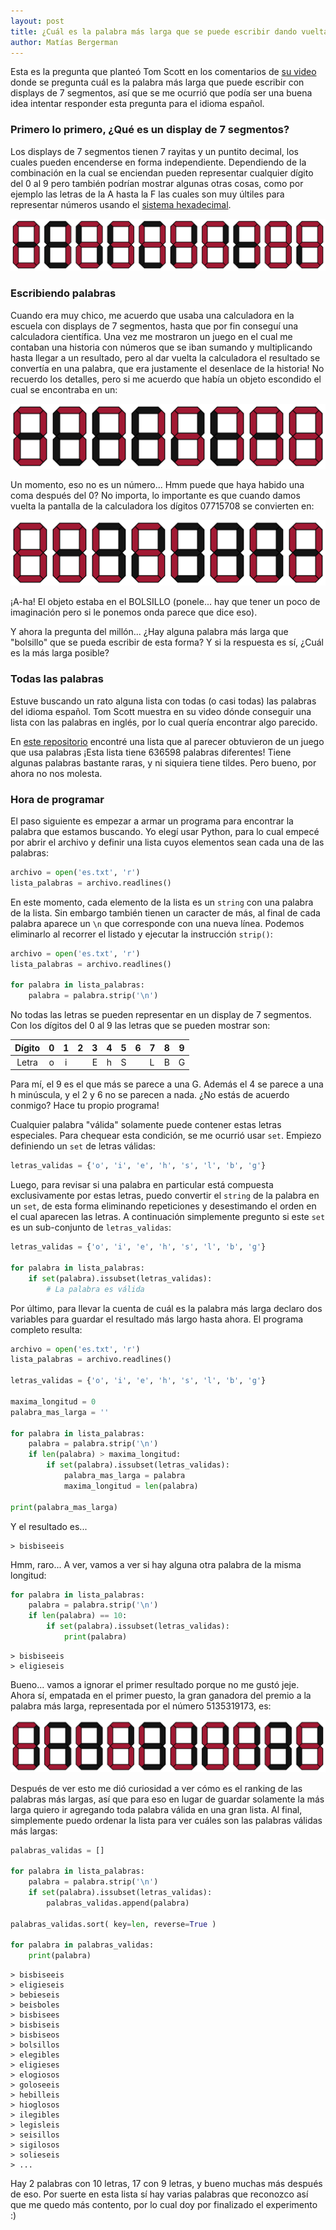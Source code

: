 ```yaml
---
layout: post
title: ¿Cuál es la palabra más larga que se puede escribir dando vuelta una calculadora?
author: Matías Bergerman
---
```


Esta es la pregunta que planteó Tom Scott en los comentarios de [su video](https://youtu.be/zp4BMR88260) donde se pregunta cuál es la palabra más larga que puede escribir con displays de 7 segmentos, así que se me ocurrió que podía ser una buena idea intentar responder esta pregunta para el idioma español.

### Primero lo primero, ¿Qué es un display de 7 segmentos?

Los displays de 7 segmentos tienen 7 rayitas y un puntito decimal, los cuales pueden encenderse en forma independiente. Dependiendo de la combinación en la cual se enciendan pueden representar cualquier dígito del 0 al 9 pero también podrían mostrar algunas otras cosas, como por ejemplo las letras de la A hasta la F las cuales son muy últiles para representar números usando el [sistema hexadecimal](https://es.wikipedia.org/wiki/Sistema_hexadecimal).

<p style="text-align:center">
<img src="images/siete-segmentos/7seg-digits.png" alt="Dígitos del 0 al 9 en displays de 7 segmentos" style="max-height: 8em;">
</p>


### Escribiendo palabras

Cuando era muy chico, me acuerdo que usaba una calculadora en la escuela con displays de 7 segmentos, hasta que por fin conseguí una calculadora científica. Una vez me mostraron un juego en el cual me contaban una historia con números que se iban sumando y multiplicando hasta llegar a un resultado, pero al dar vuelta la calculadora el resultado se convertía en una palabra, que era justamente el desenlace de la historia! No recuerdo los detalles, pero si me acuerdo que había un objeto escondido el cual se encontraba en un:

<p style="text-align:center">
<img src="images/siete-segmentos/7seg-bolsillo.png" alt="Palabra BOLSILLO en un display de calculadora al derecho" style="max-height: 8em;">
</p>

Un momento, eso no es un número... Hmm puede que haya habido una coma después del 0? No importa, lo importante es que cuando damos vuelta la pantalla de la calculadora los dígitos 07715708 se convierten en:

<p style="text-align:center">
<img src="images/siete-segmentos/7seg-bolsillo.png" alt="Palabra BOLSILLO en un display de calculadora al revés" style="max-height: 8em;transform: scaleX(-1) scaleY(-1);">
</p>

¡A-ha! El objeto estaba en el BOLSILLO (ponele... hay que tener un poco de imaginación pero si le ponemos onda parece que dice eso).

Y ahora la pregunta del millón... ¿Hay alguna palabra más larga que "bolsillo" que se pueda escribir de esta forma? Y si la respuesta es sí, ¿Cuál es la más larga posible?


### Todas las palabras

Estuve buscando un rato alguna lista con todas (o casi todas) las palabras del idioma español. Tom Scott muestra en su video dónde conseguir una lista con las palabras en inglés, por lo cual quería encontrar algo parecido.

En [este repositorio](https://github.com/lorenbrichter/Words/) encontré una lista que al parecer obtuvieron de un juego que usa palabras ¡Esta lista tiene 636598 palabras diferentes! Tiene algunas palabras bastante raras, y ni siquiera tiene tildes. Pero bueno, por ahora no nos molesta.

### Hora de programar

El paso siguiente es empezar a armar un programa para encontrar la palabra que estamos buscando. Yo elegí usar Python, para lo cual empecé por abrir el archivo y definir una lista cuyos elementos sean cada una de las palabras:

```python
archivo = open('es.txt', 'r')
lista_palabras = archivo.readlines()
```

En este momento, cada elemento de la lista es un `string` con una palabra de la lista. Sin embargo también tienen un caracter de más, al final de cada palabra aparece un `\n` que corresponde con una nueva línea. Podemos eliminarlo al recorrer el listado y ejecutar la instrucción `strip()`:

```python
archivo = open('es.txt', 'r')
lista_palabras = archivo.readlines()

for palabra in lista_palabras:
    palabra = palabra.strip('\n')
```

No todas las letras se pueden representar en un display de 7 segmentos. Con los dígitos del 0 al 9 las letras que se pueden mostrar son:

| Dígito | 0 | 1 | 2 | 3 | 4 | 5 | 6 | 7 | 8 | 9 |
|:------:|:-:|:-:|:-:|:-:|:-:|:-:|---|---|---|---|
|  Letra | o | i |   | E | h | S |   | L | B | G |

Para mí, el 9 es el que más se parece a una G. Además el 4 se parece a una h minúscula, y el 2 y 6 no se parecen a nada. ¿No estás de acuerdo conmigo? Hace tu propio programa!

Cualquier palabra "válida" solamente puede contener estas letras especiales. Para chequear esta condición, se me ocurrió usar `set`. Empiezo definiendo un `set` de letras válidas:

```python
letras_validas = {'o', 'i', 'e', 'h', 's', 'l', 'b', 'g'}
```

Luego, para revisar si una palabra en particular está compuesta exclusivamente por estas letras, puedo convertir el `string` de la palabra en un `set`, de esta forma eliminando repeticiones y desestimando el orden en el cual aparecen las letras. A continuación simplemente pregunto si este `set` es un sub-conjunto de `letras_validas`:

```python
letras_validas = {'o', 'i', 'e', 'h', 's', 'l', 'b', 'g'}

for palabra in lista_palabras:
    if set(palabra).issubset(letras_validas):
        # La palabra es válida
```

Por último, para llevar la cuenta de cuál es la palabra más larga declaro dos variables para guardar el resultado más largo hasta ahora. El programa completo resulta:

```python
archivo = open('es.txt', 'r')
lista_palabras = archivo.readlines()

letras_validas = {'o', 'i', 'e', 'h', 's', 'l', 'b', 'g'}

maxima_longitud = 0
palabra_mas_larga = ''

for palabra in lista_palabras:
    palabra = palabra.strip('\n')
    if len(palabra) > maxima_longitud:
        if set(palabra).issubset(letras_validas):
            palabra_mas_larga = palabra
            maxima_longitud = len(palabra)

print(palabra_mas_larga)
```

Y el resultado es...
```
> bisbiseeis
```

Hmm, raro... A ver, vamos a ver si hay alguna otra palabra de la misma longitud:

```python
for palabra in lista_palabras:
    palabra = palabra.strip('\n')
    if len(palabra) == 10:
        if set(palabra).issubset(letras_validas):
            print(palabra)
```

```
> bisbiseeis
> eligieseis
```

Bueno... vamos a ignorar el primer resultado porque no me gustó jeje. Ahora sí, empatada en el primer puesto, la gran ganadora del premio a la palabra más larga, representada por el número 5135319173, es:

<p style="text-align:center">
<img src="images/siete-segmentos/7seg-eligieseis.png" alt="Palabra ELIGIESEIS en un display de calculadora al revés" style="max-height: 8em;transform: scaleX(-1) scaleY(-1);">
</p>

Después de ver esto me dió curiosidad a ver cómo es el ranking de las palabras más largas, así que para eso en lugar de guardar solamente la más larga quiero ir agregando toda palabra válida en una gran lista. Al final, simplemente puedo ordenar la lista para ver cuáles son las palabras válidas más largas:

```python
palabras_validas = []

for palabra in lista_palabras:
    palabra = palabra.strip('\n')
    if set(palabra).issubset(letras_validas):
        palabras_validas.append(palabra)

palabras_validas.sort( key=len, reverse=True )

for palabra in palabras_validas:
    print(palabra)
```
```
> bisbiseeis
> eligieseis
> bebieseis
> beisboles
> bisbisees
> bisbiseis
> bisbiseos
> bolsillos
> elegibles
> eligieses
> elogiosos
> goloseeis
> hebilleis
> hioglosos
> ilegibles
> legisleis
> seisillos
> sigilosos
> solieseis
> ...
```

Hay 2 palabras con 10 letras, 17 con 9 letras, y bueno muchas más después de eso. Por suerte en esta lista sí hay varias palabras que reconozco así que me quedo más contento, por lo cual doy por finalizado el experimento :)